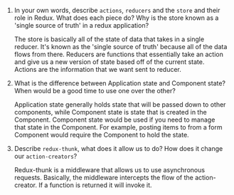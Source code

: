 <!-- 1.  Name 3 JavaScript Array/Object Methods that do not produce side-effects? Which method do we use to create a new object while extending the properties of another object?
1.  Describe `actions`, `reducers` and the `store` and their role in Redux. What does each piece do? Why is the store known as a 'single source of truth' in a redux application?
1.  What is the difference between Application state and Component state? When would be a good time to use one over the other?
1.  What is middleware?
1.  Describe `redux-thunk`, what does it allow us to do? How does it change our `action-creators`?
1.  Which `react-redux` method links up our `components` with our `redux store`? -->

1) In your own words, describe `actions`, `reducers` and the `store` and their role in Redux. What does each piece do? Why is the store known as a 'single source of truth' in a redux application?

    The store is basically all of the state of data that takes in a single reducer. It's known as the 'single source of truth' because all of the data flows from there. Reducers are functions that essentially take an action and give us a new version of state based off of the current state. Actions are the information that we want sent to reducer. 

2) What is the difference between Application state and Component state? When would be a good time to use one over the other?

    Application state generally holds state that will be passed down to other components, while Component state is state that is created in the Component. Component state would be used if you need to manage that state in the Component. For example, posting items to from a form Component would require the Component to hold the state.

3) Describe `redux-thunk`, what does it allow us to do? How does it change our `action-creators`?

    Redux-thunk is a middleware that allows us to use asynchronous requests. Basically, the middleware intercepts the flow of the action-creator. If a function is returned it will invoke it.
